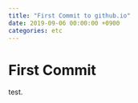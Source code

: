 ```yaml
---
title: "First Commit to github.io"
date: 2019-09-06 00:00:00 +0900
categories: etc
---
```


# First Commit
test.


